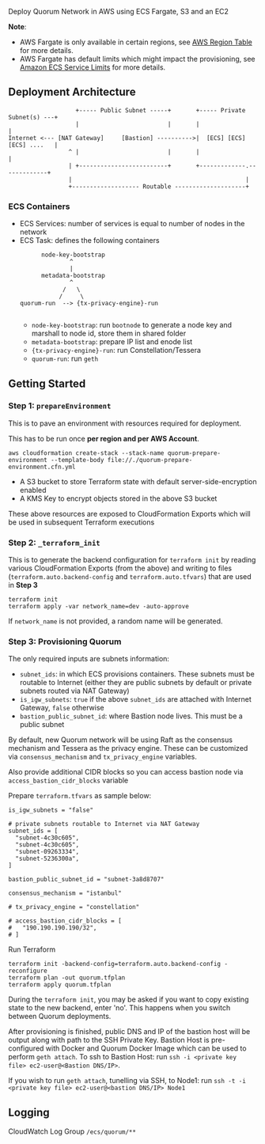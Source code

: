 Deploy Quorum Network in AWS using ECS Fargate, S3 and an EC2

**Note**:
* AWS Fargate is only available in certain regions, see [AWS Region Table](https://aws.amazon.com/about-aws/global-infrastructure/regional-product-services/) for more details.
* AWS Fargate has default limits which might impact the provisioning, see [Amazon ECS Service Limits](https://docs.aws.amazon.com/AmazonECS/latest/developerguide/service_limits.html) for more details.


## Deployment Architecture

```
                   +----- Public Subnet -----+       +----- Private Subnet(s) ---+
                   |                         |       |                           |
Internet <--- [NAT Gateway]     [Bastion] ---------->|  [ECS] [ECS] [ECS] ....   |
                 ^ |                         |       |                           |
                 | +-------------------------+       +-------------.-------------+
                 |                                                 |
                 +------------------- Routable --------------------+ 
```

### ECS Containers

* ECS Services: number of services is equal to number of nodes in the network
* ECS Task: defines the following containers
  ```
        node-key-bootstrap
                ^
                |
        metadata-bootstrap
                ^
              /   \
             /     \
  quorum-run  --> {tx-privacy-engine}-run
             
  ```
  * `node-key-bootstrap`: run `bootnode` to generate a node key and marshall to node id, store them in shared folder
  * `metadata-bootstrap`: prepare IP list and enode list
  * `{tx-privacy-engine}-run`: run Constellation/Tessera
  * `quorum-run`: run `geth`

## Getting Started

### Step 1: `prepareEnvironment`

This is to pave an environment with resources required for deployment. 

This has to be run once **per region and per AWS Account**.

```
aws cloudformation create-stack --stack-name quorum-prepare-environment --template-body file://./quorum-prepare-environment.cfn.yml
```

* A S3 bucket to store Terraform state with default server-side-encryption enabled
* A KMS Key to encrypt objects stored in the above S3 bucket

These above resources are exposed to CloudFormation Exports which will be used in subsequent Terraform executions

### Step 2: `_terraform_init`

This is to generate the backend configuration for `terraform init` by reading various CloudFormation Exports (from the above) 
and writing to files (`terraform.auto.backend-config` and `terraform.auto.tfvars`) that are used in **Step 3**

```
terraform init
terraform apply -var network_name=dev -auto-approve
```

If `network_name` is not provided, a random name will be generated.

### Step 3: Provisioning Quorum

The only required inputs are subnets information:
* `subnet_ids`: in which ECS provisions containers. These subnets must be routable to Internet (either they are public subnets by default or private subnets routed via NAT Gateway)
* `is_igw_subnets`: `true` if the above `subnet_ids` are attached with Internet Gateway, `false` otherwise
* `bastion_public_subnet_id`: where Bastion node lives. This must be a public subnet

By default, new Quorum network will be using Raft as the consensus mechanism and Tessera as the privacy engine. 
These can be customized via `consensus_mechanism` and `tx_privacy_engine` variables.

Also provide additional CIDR blocks so you can access bastion node via `access_bastion_cidr_blocks` variable

Prepare `terraform.tfvars` as sample below:
```
is_igw_subnets = "false"

# private subnets routable to Internet via NAT Gateway
subnet_ids = [
  "subnet-4c30c605",
  "subnet-4c30c605",
  "subnet-09263334",
  "subnet-5236300a",
]

bastion_public_subnet_id = "subnet-3a8d8707"

consensus_mechanism = "istanbul"

# tx_privacy_engine = "constellation"

# access_bastion_cidr_blocks = [
#   "190.190.190.190/32",
# ]
```

Run Terraform

```
terraform init -backend-config=terraform.auto.backend-config -reconfigure
terraform plan -out quorum.tfplan
terraform apply quorum.tfplan
```

During the `terraform init`, you may be asked if you want to copy existing state to the new backend, enter 'no'. 
This happens when you switch between Quorum deployments.

After provisioning is finished, public DNS and IP of the bastion host will be output along with path to the SSH Private Key.
Bastion Host is pre-configured with Docker and Quorum Docker Image which can be used to perform `geth attach`.
To ssh to Bastion Host: run `ssh -i <private key file> ec2-user@<Bastion DNS/IP>`.

If you wish to run `geth attach`, tunelling via SSH, to Node1:  run `ssh -t -i <private key file> ec2-user@<bastion DNS/IP> Node1`

## Logging

CloudWatch Log Group `/ecs/quorum/**`
